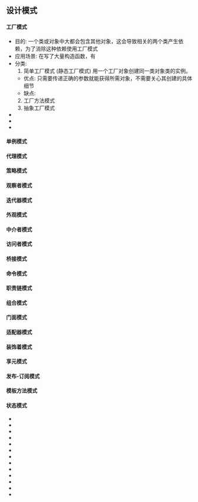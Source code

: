 <!--
 * @Author: your name
 * @Date: 2021-09-07 19:27:14
 * @LastEditTime: 2021-09-07 21:12:19
 * @LastEditors: Please set LastEditors
 * @Description: In User Settings Edit
 * @FilePath: \notes\study notes\设计模式\设计模式.md
-->

## 设计模式

<!-- ---------------------------- -->

#### 工厂模式

- 目的: 一个类或对象中大都会包含其他对象，这会导致相关的两个类产生依赖，为了消除这种依赖使用工厂模式
- 应用场景: 在写了大量构造函数，有
- 分类:
  1. 简单工厂模式 (静态工厂模式) 用一个工厂对象创建同一类对象类的实例。
  - 优点: 只需要传递正确的参数就能获得所需对象，不需要关心其创建的具体细节
  - 缺点:
  2. 工厂方法模式
  3. 抽象工厂模式
-
-
-

#### 单例模式

#### 代理模式

#### 策略模式

#### 观察者模式

#### 迭代器模式

#### 外观模式

#### 中介者模式

#### 访问者模式

<!-- ---------------------------- -->

#### 桥接模式

#### 命令模式

#### 职责链模式

<!-- ---------------------------- -->

#### 组合模式

#### 门面模式

#### 适配器模式

#### 装饰着模式

#### 享元模式

<!-- ---------------------------- -->

#### 发布-订阅模式

#### 模板方法模式

#### 状态模式

<!-- ---------------------------- -->

-
-
-
-
-
-
-
-
-
-
-
-
-
